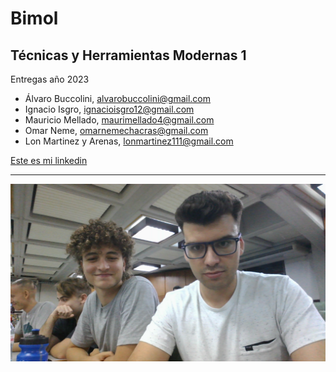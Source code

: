 # Bimol
## Técnicas y Herramientas Modernas 1
Entregas año 2023
* Álvaro Buccolini, <alvarobuccolini@gmail.com>
* Ignacio Isgro, <ignacioisgro12@gmail.com>
* Mauricio Mellado, <maurimellado4@gmail.com>
* Omar Neme, <omarnemechacras@gmail.com>
* Lon Martinez y Arenas, <lonmartinez111@gmail.com>

[Este es mi linkedin](https://www.linkedin.com/)
<hr>

![Cambiar foto](WIN_20230315_19_38_27_Pro.jpg)
